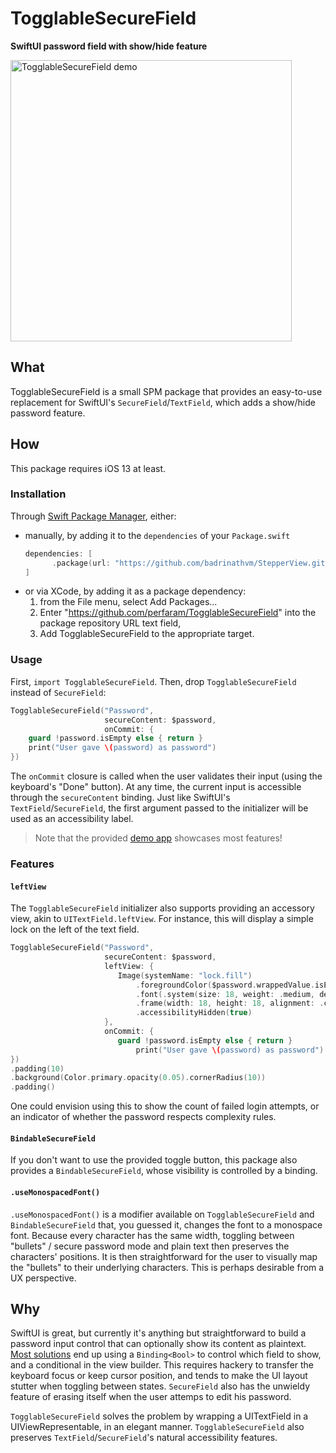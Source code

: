 # TogglableSecureField
**SwiftUI password field with show/hide feature**

<img src="https://raw.githubusercontent.com/perfaram/TogglableSecureField/main/Demo/demo.gif" height="450" alt="TogglableSecureField demo"/>

## What
TogglableSecureField is a small SPM package that provides an easy-to-use replacement for SwiftUI's `SecureField`/`TextField`, which adds a show/hide password feature.

## How
This package requires iOS 13 at least.

### Installation
Through [Swift Package Manager](https://swift.org/package-manager/), either:
* manually, by adding it to the `dependencies` of your `Package.swift`
    ```swift
    dependencies: [
          .package(url: "https://github.com/badrinathvm/StepperView.git", from: "1.6.7")
    ]
    ```
* or via XCode, by adding it as a package dependency:
    1. from the File menu, select Add Packages...
    2. Enter "https://github.com/perfaram/TogglableSecureField" into the package repository URL text field,
    3. Add TogglableSecureField to the appropriate target.

### Usage
First, `import TogglableSecureField`. Then, drop `TogglableSecureField` instead of `SecureField`:
```swift
TogglableSecureField("Password",
                     secureContent: $password,
                     onCommit: {
    guard !password.isEmpty else { return }
    print("User gave \(password) as password")
})
```
The `onCommit` closure is called when the user validates their input (using the keyboard's "Done" button). At any time, the current input is accessible through the `secureContent` binding. 
Just like SwiftUI's `TextField`/`SecureField`, the first argument passed to the initializer will be used as an accessibility label.

> Note that the provided [demo app](https://github.com/perfaram/TogglableSecureField/main/Demo) showcases most features! 

### Features
#### `leftView`
The `TogglableSecureField` initializer also supports providing an accessory view, akin to `UITextField.leftView`. For instance, this will display a simple lock on the left of the text field.
```swift
TogglableSecureField("Password",
                     secureContent: $password,
                     leftView: {
                        Image(systemName: "lock.fill")
                            .foregroundColor($password.wrappedValue.isEmpty ? .secondary : .primary)
                            .font(.system(size: 18, weight: .medium, design: .default))
                            .frame(width: 18, height: 18, alignment: .center)
                            .accessibilityHidden(true)
                     },
                     onCommit: {
                        guard !password.isEmpty else { return }
                            print("User gave \(password) as password")
})
.padding(10)
.background(Color.primary.opacity(0.05).cornerRadius(10))
.padding()
```
One could envision using this to show the count of failed login attempts, or an indicator of whether the password respects complexity rules.

#### `BindableSecureField`
If you don't want to use the provided toggle button, this package also provides a `BindableSecureField`, whose visibility is controlled by a binding.  

#### `.useMonospacedFont()`
`.useMonospacedFont()` is a modifier available on `TogglableSecureField` and `BindableSecureField` that, you guessed it, changes the font to a monospace font. Because every character has the same width, toggling between "bullets" / secure password mode and plain text then preserves the characters' positions. It is then straightforward for the user to visually map the "bullets" to their underlying characters. This is perhaps desirable from a UX perspective. 

## Why
SwiftUI is great, but currently it's anything but straightforward to build a password input control that can optionally show its content as plaintext. [Most solutions](https://stackoverflow.com/questions/63095851/show-hide-password-how-can-i-add-this-feature) end up using a `Binding<Bool>` to control which field to show, and a conditional in the view builder. This requires hackery to transfer the keyboard focus or keep cursor position, and tends to make the UI layout stutter when toggling between states. `SecureField` also has the unwieldy feature of erasing itself when the user attemps to edit his password.

`TogglableSecureField` solves the problem by wrapping a UITextField in a UIViewRepresentable, in an elegant manner. `TogglableSecureField` also preserves `TextField`/`SecureField`'s natural accessibility features. 
